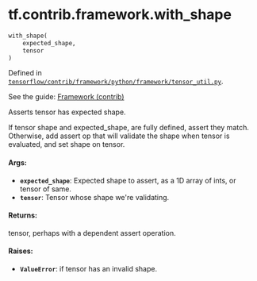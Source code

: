 <div itemscope itemtype="http://developers.google.com/ReferenceObject">
<meta itemprop="name" content="tf.contrib.framework.with_shape" />
</div>

# tf.contrib.framework.with_shape

``` python
with_shape(
    expected_shape,
    tensor
)
```



Defined in [`tensorflow/contrib/framework/python/framework/tensor_util.py`](https://www.tensorflow.org/code/tensorflow/contrib/framework/python/framework/tensor_util.py).

See the guide: [Framework (contrib)](../../../../../api_guides/python/contrib.framework.md)

Asserts tensor has expected shape.

If tensor shape and expected_shape, are fully defined, assert they match.
Otherwise, add assert op that will validate the shape when tensor is
evaluated, and set shape on tensor.

#### Args:

* <b>`expected_shape`</b>: Expected shape to assert, as a 1D array of ints, or tensor
      of same.
* <b>`tensor`</b>: Tensor whose shape we're validating.

#### Returns:

  tensor, perhaps with a dependent assert operation.

#### Raises:

* <b>`ValueError`</b>: if tensor has an invalid shape.